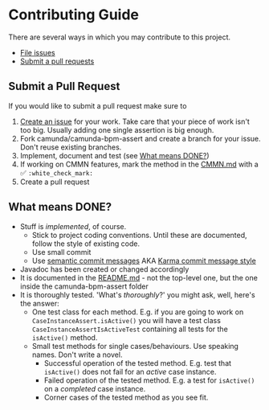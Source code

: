 # Contributing Guide

There are several ways in which you may contribute to this project.

* [File issues](link-to-issue-tracker)
* [Submit a pull requests](#submit-a-pull-request)

## Submit a Pull Request

If you would like to submit a pull request make sure to 

1. [Create an issue](link-to-issue-tracker) for your work. Take care that your piece of work isn't too big. Usually adding one single assertion is big enough. 
1. Fork camunda/camunda-bpm-assert and create a branch for your issue. Don't reuse existing branches. 
1. Implement, document and test (see [What means DONE?](#what-means-done-))
1. If working on CMMN features, mark the method in the [CMMN.md](./CMMN.md) with a :white_check_mark: `:white_check_mark:`
1. Create a pull request

## What means DONE?

* Stuff is _implemented_, of course.
    - Stick to project coding conventions. Until these are documented, follow the style of existing code.
    - Use small commit
    - Use [semantic commit messages](http://seesparkbox.com/foundry/semantic_commit_messages) AKA [Karma commit message style](http://karma-runner.github.io/0.13/dev/git-commit-msg.html) 
* Javadoc has been created or changed accordingly
* It is documented in the [README.md](./README.md) - not the top-level one, but the one inside the camunda-bpm-assert folder
* It is thoroughly tested. 
    'What's _thoroughly_?' you might ask, well, here's the answer:
    - One test class for each method. E.g. if you are going to work on `CaseInstanceAssert.isActive()` you will have a test class `CaseInstanceAssertIsActiveTest` containing all tests for the `isActive()` method.
    - Small test methods for single cases/behaviours. Use speaking names. Don't write a novel.
        * Successful operation of the tested method. E.g. test that `isActive()` does not fail for an _active_ case instance.  
        * Failed operation of the tested method. E.g. a test for `isActive()` on a _completed_ case instance.
        * Corner cases of the tested method as you see fit.